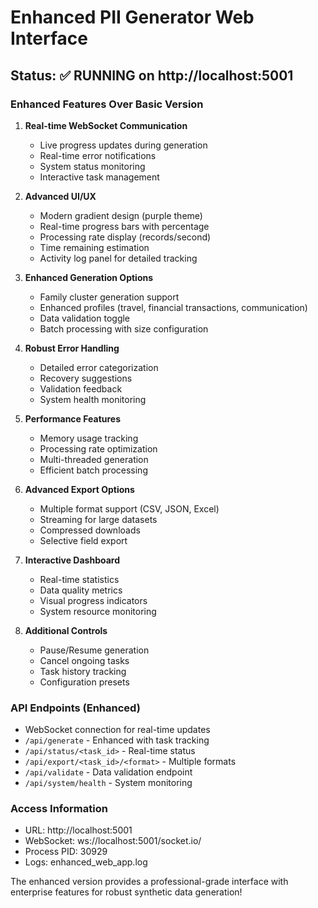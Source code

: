 # Enhanced PII Generator Web Interface

## Status: ✅ RUNNING on http://localhost:5001

### Enhanced Features Over Basic Version

1. **Real-time WebSocket Communication**
   - Live progress updates during generation
   - Real-time error notifications
   - System status monitoring
   - Interactive task management

2. **Advanced UI/UX**
   - Modern gradient design (purple theme)
   - Real-time progress bars with percentage
   - Processing rate display (records/second)
   - Time remaining estimation
   - Activity log panel for detailed tracking

3. **Enhanced Generation Options**
   - Family cluster generation support
   - Enhanced profiles (travel, financial transactions, communication)
   - Data validation toggle
   - Batch processing with size configuration

4. **Robust Error Handling**
   - Detailed error categorization
   - Recovery suggestions
   - Validation feedback
   - System health monitoring

5. **Performance Features**
   - Memory usage tracking
   - Processing rate optimization
   - Multi-threaded generation
   - Efficient batch processing

6. **Advanced Export Options**
   - Multiple format support (CSV, JSON, Excel)
   - Streaming for large datasets
   - Compressed downloads
   - Selective field export

7. **Interactive Dashboard**
   - Real-time statistics
   - Data quality metrics
   - Visual progress indicators
   - System resource monitoring

8. **Additional Controls**
   - Pause/Resume generation
   - Cancel ongoing tasks
   - Task history tracking
   - Configuration presets

### API Endpoints (Enhanced)
- WebSocket connection for real-time updates
- `/api/generate` - Enhanced with task tracking
- `/api/status/<task_id>` - Real-time status
- `/api/export/<task_id>/<format>` - Multiple formats
- `/api/validate` - Data validation endpoint
- `/api/system/health` - System monitoring

### Access Information
- URL: http://localhost:5001
- WebSocket: ws://localhost:5001/socket.io/
- Process PID: 30929
- Logs: enhanced_web_app.log

The enhanced version provides a professional-grade interface with enterprise features for robust synthetic data generation!
